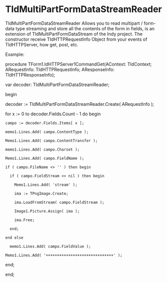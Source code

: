 # TIdMultiPartFormDataStreamReader

TIdMultiPartFormDataStreamReader Allows you to read multipart / form-data type streaming and store all the contents of the form in fields, is an extension of TIdMultiPartFormDataStream of the Indy project.
The constructor receive TIdHTTPRequestInfo Object from your events of TIdHTTPServer, how get, post, etc.

Example:

procedure TForm1.IdHTTPServer1CommandGet(AContext: TIdContext;
  ARequestInfo: TIdHTTPRequestInfo; AResponseInfo: TIdHTTPResponseInfo);

var
  decoder: TIdMultiPartFormDataStreamReader;

begin

  decoder := TIdMultiPartFormDataStreamReader.Create( ARequestInfo );
  
  for  x := 0 to decoder.Fields.Count - 1 do begin

    campo := decoder.Fields.Items[ x ];
    
    memo1.Lines.Add( campo.ContentType );
    
    Memo1.Lines.Add( campo.ContentTransfer );
    
    memo1.Lines.Add( campo.Charset );
    
    Memo1.Lines.Add( campo.FieldName );

    if ( campo.FileName <> '' ) then begin

      if ( campo.FieldStream <> nil ) then begin
      
        Memo1.Lines.Add( 'stream' );
        
        ima := TPngImage.Create;
        
        ima.LoadFromStream( campo.FieldStream );
        
        Image1.Picture.Assign( ima );
        
        ima.Free;
        
      end;
      
    end else
    
      memo1.Lines.Add( campo.FieldValue );

    Memo1.Lines.Add( '++++++++++++++++++++++++++++++' );

   end;
   
 end;


 
